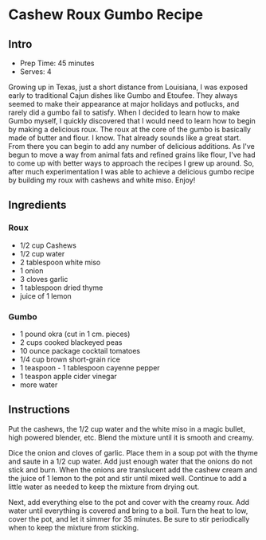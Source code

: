 # Cashew Roux Gumbo Recipe

## Intro

- Prep Time: 45 minutes
- Serves: 4

Growing up in Texas, just a short distance from Louisiana, I was exposed early to traditional Cajun dishes like Gumbo and Etoufee. They always seemed to make their appearance at major holidays and potlucks, and rarely did a gumbo fail to satisfy. When I decided to learn how to make Gumbo myself, I quickly discovered that I would need to learn how to begin by making a delicious roux. The roux at the core of the gumbo is basically made of butter and flour. I know. That already sounds like a great start. From there you can begin to add any number of delicious additions. As I've begun to move a way from animal fats and refined grains like flour, I've had to come up with better ways to approach the recipes I grew up around. So, after much experimentation I was able to achieve a delicious gumbo recipe by building my roux with cashews and white miso. Enjoy!

## Ingredients

### Roux

- 1/2 cup Cashews
- 1/2 cup water
- 2 tablespoon white miso
- 1 onion
- 3 cloves garlic
- 1 tablespoon dried thyme
- juice of 1 lemon

### Gumbo

- 1 pound okra (cut in 1 cm. pieces)
- 2 cups cooked blackeyed peas
- 10 ounce package cocktail tomatoes
- 1/4 cup brown short-grain rice
- 1 teaspoon - 1 tablespoon cayenne pepper
- 1 teaspon apple cider vinegar
- more water

## Instructions

Put the cashews, the 1/2 cup water and the white miso in a magic bullet, high powered blender, etc. Blend the mixture until it is smooth and creamy.

Dice the onion and cloves of garlic. Place them in a soup pot with the thyme and saute in a 1/2 cup water. Add just enough water that the onions do not stick and burn. When the onions are translucent add the cashew cream and the juice of 1 lemon to the pot and stir until mixed well. Continue to add a little water as needed to keep the mixture from drying out.

Next, add everything else to the pot and cover with the creamy roux. Add water until everything is covered and bring to a boil. Turn the heat to low, cover the pot, and let it simmer for 35 minutes. Be sure to stir periodically when to keep the mixture from sticking.

